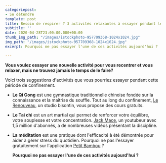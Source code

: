 ```yaml
---
categoriepost:
- Se détendre
template: post
title: Besoin de respirer ? 3 activités relaxantes à essayer pendant le confinement
subtitle: ''
date: 2020-04-28T23:00:00.000+00:00
thumb_img_path: "/images/istockphoto-957709368-1024x1024.jpg"
img_path: "/images/istockphoto-957709368-1024x1024.jpg"
excerpt: Pourquoi ne pas essayer l'une de ces activités aujourd'hui ?

---
```

**Vous voulez essayer une nouvelle activité pour vous recentrer et vous relaxer, mais ne trouvez jamais le temps de le faire?** 

Voici trois suggestions d'activités que vous pourriez essayer pendant cette période de confinement. 

*  **Le Qi Gong** est une gymnastique traditionnelle chinoise fondée sur la connaissance et la maîtrise du souffle. Tout au long du confinement, [Le Renouveau](https://www.youtube.com/channel/UCOVfk8E4uw4qLZT2_kAq9Nw/videos), un studio bisontin, vous propose des cours gratuits. 
* **Le Tai chi** est un art martial qui permet de renforcer votre équilibre, votre souplesse et votre concentration. [Jack Mace]( https://www.youtube.com/watch?v=6w7IS8_UzHM), un youtubeur avec 1,5 million d'abonnés, a de nombreuses vidéos présentant la discipline.
* **La méditation** est une pratique dont l'efficacité à été démontrée pour aider à gérer stress du quotidien. Pourquoi ne pas l'essayer gratuitement sur l'application [Petit Bambou](https://www.petitbambou.com/fr/) ? 

  **Pourquoi ne pas essayer l'une de ces activités aujourd'hui ?**